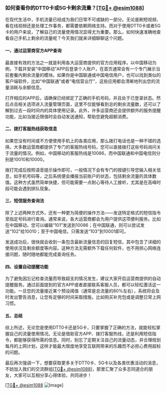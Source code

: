 ### 如何查看你的DTT0卡或5G卡剩余流量？[[TG💪+ @esim1088](https://t.me/s/esim1088)]

在现代生活中，手机流量已经成为我们日常不可或缺的一部分。无论是刷短视频、看在线视频还是处理工作事务，都需要依赖网络支持。而对于使用DTT0卡或者5G卡的用户来说，了解自己的流量使用情况显得尤为重要。那么，如何快速准确地查看自己手机上剩余的流量呢？今天我们就来详细聊聊这个问题。

#### 一、通过运营商官方APP查询

最直接有效的方法之一就是利用各大运营商提供的官方应用程序。以中国移动为例，下载并安装“中国移动”APP后登录个人账户，在首页通常会有一个专门展示当前套餐内剩余流量的模块。如果你是中国联通或中国电信用户，也可以找到类似的客户端软件，比如“中国联通”或者“电信营业厅”，这些应用都会清晰地列出您的流量消耗与余额信息。

打开相应的APP后，请确保已经绑定了正确的手机号码，并且处于已登录状态。然后点击相关选项进入流量管理页面，这里不仅能够看到总的剩余流量数，还可以了解到过去一段时间内的具体使用记录。此外，许多运营商还会提供额外的服务提醒功能，比如当接近限值时会自动发送通知，帮助您避免超额消费。

#### 二、拨打客服热线获取信息

如果您没有时间或不方便使用手机上的各类应用，那么拨打电话也是一种不错的选择。大多数运营商都提供了专门的客服热线号码，您可以直接拨打这些号码询问关于流量的情况。例如，中国移动的客服热线是10086，而中国联通和中国电信则分别是10010和10000。

拨打完成后按照语音提示操作即可，一般情况下会有专门的按键引导您输入相关信息，如手机号码等，之后系统便会播报当前账户的状态，包括剩余流量的具体数值。这种方式虽然简单快捷，但可能需要一点耐心等待人工接听，尤其是在高峰时段可能会遇到排队现象。

#### 三、短信服务查询法

除了上述两种方式外，还有一种更为简便的操作方法——发送特定格式的短信指令至指定号码进行查询。通常来说，各大运营商都会为用户提供这项便利服务。比如在中国移动，您可以编辑“101”发送到10086；在中国联通，则可以尝试发送“102”给10010；至于中国电信，只需发送“103”到10001即可。

发送成功后，很快就会收到一条包含最新流量信息的回复短信，其中包含了详细的使用状况及剩余额度等内容。这种方法无需额外下载任何软件，也不用担心网络连接问题，随时随地都能完成查询任务。

#### 四、设置自动提醒功能

为了避免因忘记检查流量而导致超支的情况发生，建议大家开启运营商提供的自动提醒服务。通过前面提到的官方APP或者直接联系客服人员，都可以轻松激活这一功能。一旦您的流量接近某个预设阈值（通常是总流量的80%左右），系统将会及时发出警告消息，让您有足够的时间采取措施，比如购买补充包或是调整日常上网习惯。

#### 五、总结

综上所述，无论您是使用DTT0卡还是5G卡，只要掌握了正确的方法，就能轻松掌握自己的流量使用情况。无论是借助官方APP、拨打客服热线，还是利用短信指令，都能够获得所需的信息。同时，别忘了定期关注自己的流量动态，并合理规划每月的上网计划，这样才能最大限度地享受互联网带来的乐趣而不必担心费用超标的问题。

最后再次强调一下，想要获取更多关于DTT0卡、5G卡以及各类优惠活动的消息，不妨加入我们的交流群组[[TG💪+ @esim1088](https://t.me/s/esim1088)]，那里汇聚了众多志同道合的朋友，大家可以互相分享心得体验，共同进步！

[[TG💪+ @esim1088](https://t.me/s/esim1088) ![Image](https://i.postimg.cc/4NQfJmqS/Snipaste-2025-05-13-00-14-12.png)]
